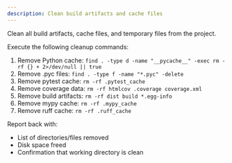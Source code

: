 ```yaml
---
description: Clean build artifacts and cache files
---
```


Clean all build artifacts, cache files, and temporary files from the project.

Execute the following cleanup commands:

1. Remove Python cache: `find . -type d -name "__pycache__" -exec rm -rf {} + 2>/dev/null || true`
2. Remove .pyc files: `find . -type f -name "*.pyc" -delete`
3. Remove pytest cache: `rm -rf .pytest_cache`
4. Remove coverage data: `rm -rf htmlcov .coverage coverage.xml`
5. Remove build artifacts: `rm -rf dist build *.egg-info`
6. Remove mypy cache: `rm -rf .mypy_cache`
7. Remove ruff cache: `rm -rf .ruff_cache`

Report back with:

- List of directories/files removed
- Disk space freed
- Confirmation that working directory is clean
